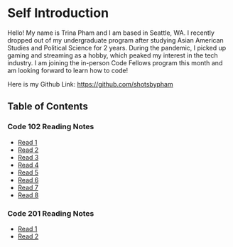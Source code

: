 # Self Introduction

Hello! My name is Trina Pham and I am based in Seattle, WA. I recently dropped out of my undergraduate program after studying Asian American Studies and Political Science for 2 years. During the pandemic, I picked up gaming and streaming as a hobby, which peaked my interest in the tech industry. I am joining the in-person Code Fellows program this month and am looking forward to learn how to code!

Here is my Github Link:
https://github.com/shotsbypham

## Table of Contents

### Code 102 Reading Notes

- [Read 1](102_read01.md)
- [Read 2](102_read02.md)
- [Read 3](102_read03.md)
- [Read 4](102_read04.md)
- [Read 5](102_read05.md)
- [Read 6](102_read06.md)
- [Read 7](102_read07.md)
- [Read 8](102_read08.md)

### Code 201 Reading Notes

- [Read 1](201_class-01.md)
- [Read 2](201_class02.md)
<!-- - [Read 3](201_read03.md)
- [Read 4](201_read04.md)
- [Read 5](201_read05.md)
- [Read 6](201_read06.md)
- [Read 7](201_read07.md)
- [Read 8](201_read08.md)
- [Read 9](201_read09.md) -->
